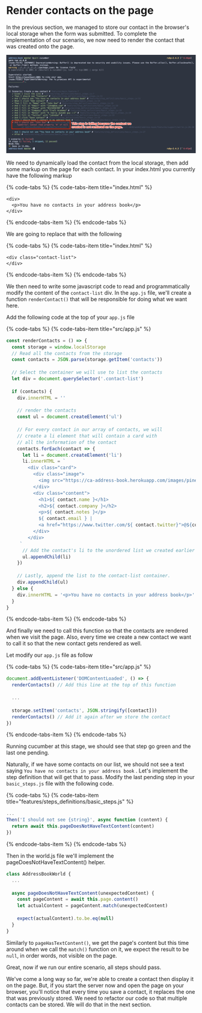 # Render contacts on the page

In the previous section, we managed to store our contact in the browser's local storage when the form was submitted. To complete the implementation of our scenario, we now need to render the contact that was created onto the page.

![Failing step - Contact not rendered.](../../.gitbook/assets/screenshot-2018-06-14-18.47.35.png)

We need to dynamically load the contact from the local storage, then add some markup on the page for each contact. In your index.html you currently have the following markup

{% code-tabs %}
{% code-tabs-item title="index.html" %}
```markup
<div>
  <p>You have no contacts in your address book</p>
</div>
```
{% endcode-tabs-item %}
{% endcode-tabs %}

We are going to replace that with the following

{% code-tabs %}
{% code-tabs-item title="index.html" %}
```markup
<div class="contact-list">
</div>
```
{% endcode-tabs-item %}
{% endcode-tabs %}

We then need to write some javascript code to read and programmatically modify the content of the `contact-list` div. In the `app.js` file, we'll create a function `renderContact()` that will be responsible for doing what we want here.

Add the following code at the top of your `app.js` file

{% code-tabs %}
{% code-tabs-item title="src/app.js" %}
```javascript
const renderContacts = () => {
  const storage = window.localStorage
  // Read all the contacts from the storage
  const contacts = JSON.parse(storage.getItem('contacts'))
 
  // Select the container we will use to list the contacts 
  let div = document.querySelector('.contact-list')
 
  if (contacts) {
    div.innerHTML = ''
   
    // render the contacts
    const ul = document.createElement('ul')
   
    // For every contact in our array of contacts, we will
    // create a li element that will contain a card with
    // all the information of the contact
    contacts.forEach(contact => {
      let li = document.createElement('li')
      li.innerHTML = `
        <div class="card">
          <div class="image">
            <img src="https://ca-address-book.herokuapp.com/images/pine.jpg" />
          </div>
          <div class="content">
            <h1>${ contact.name }</h1>
            <h2>${ contact.company }</h2>
            <p>${ contact.notes }</p> 
            ${ contact.email } | 
            <a href="https://www.twitter.com/${ contact.twitter}">@${contact.twitter}</a>
          </div>
        </div>
     `
      // Add the contact's li to the unordered list we created earlier
      ul.appendChild(li)
    })
    
    // Lastly, append the list to the contact-list container.
    div.appendChild(ul) 
  } else { 
    div.innerHTML = '<p>You have no contacts in your address book</p>' 
  }
}

```
{% endcode-tabs-item %}
{% endcode-tabs %}

And finally we need to call this function so that the contacts are rendered when we visit the page. Also,  every time we create a new contact we want to call it so that the new contact gets rendered as well.

Let modify our `app.js` file as follow

{% code-tabs %}
{% code-tabs-item title="src/app.js" %}
```javascript
document.addEventListener('DOMContentLoaded', () => {
  renderContacts() // Add this line at the top of this function
  
  ...
  
  storage.setItem('contacts', JSON.stringify([contact]))
  renderContacts() // Add it again after we store the contact
})
```
{% endcode-tabs-item %}
{% endcode-tabs %}

Running cucumber at this stage, we should see that step go green and the last one pending.

Naturally, if we have some contacts on our list, we should not see a text saying `You have no contacts in your address book` . Let's implement the step definition that will get that to pass. Modify the last pending step in your `basic_steps.js` file with the following code.

{% code-tabs %}
{% code-tabs-item title="features/steps\_definitions/basic\_steps.js" %}
```javascript
...
Then('I should not see {string}', async function (content) {
  return await this.pageDoesNotHaveTextContent(content)
})
```
{% endcode-tabs-item %}
{% endcode-tabs %}

Then in the world.js file we'll implement the pageDoesNotHaveTextContent\(\) helper.

```javascript
class AddressBookWorld {
  ...
  
  async pageDoesNotHaveTextContent(unexpectedContent) {
    const pageContent = await this.page.content()
    let actualContent = pageContent.match(unexpectedContent)
 
    expect(actualContent).to.be.eq(null)
  }
}
```

Similarly to `pageHasTextContent()`, we get the page's content but this time around when we call the `match()` function on it, we expect the result to be `null`, in order words, not visible on the page.

Great, now if we run our entire scenario, all steps should pass.

We've come a long way so far, we're able to create a contact then display it on the page. But, if you start the server now and open the page on your browser, you'll notice that every time you save a contact, it replaces the one that was previously stored. We need to refactor our code so that multiple contacts can be stored. We will do that in the next section.

